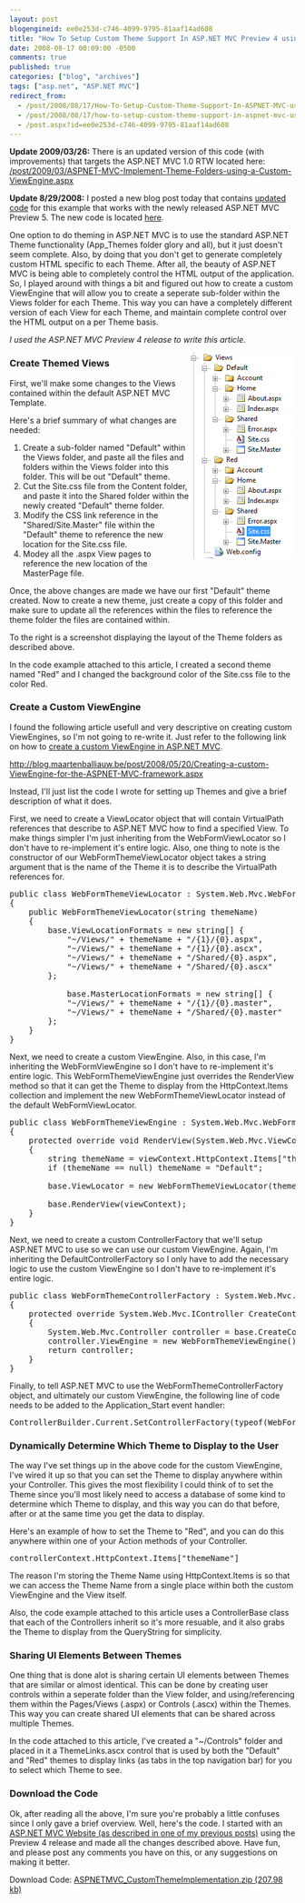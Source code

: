 ```yaml
---
layout: post
blogengineid: ee0e253d-c746-4099-9795-81aaf14ad608
title: "How To Setup Custom Theme Support In ASP.NET MVC Preview 4 using a Custom ViewEngine"
date: 2008-08-17 00:09:00 -0500
comments: true
published: true
categories: ["blog", "archives"]
tags: ["asp.net", "ASP.NET MVC"]
redirect_from: 
  - /post/2008/08/17/How-To-Setup-Custom-Theme-Support-In-ASPNET-MVC-using-a-Custom-ViewEngine
  - /post/2008/08/17/how-to-setup-custom-theme-support-in-aspnet-mvc-using-a-custom-viewengine
  - /post.aspx?id=ee0e253d-c746-4099-9795-81aaf14ad608
---
```

<!-- more -->

**Update 2009/03/26:** There is an updated version of this code (with improvements) that targets the ASP.NET MVC 1.0 RTW located here: <a href="/post/2009/03/ASPNET-MVC-Implement-Theme-Folders-using-a-Custom-ViewEngine.aspx">/post/2009/03/ASPNET-MVC-Implement-Theme-Folders-using-a-Custom-ViewEngine.aspx</a> 

**Update 8/29/2008:** I posted a new blog post today that contains <a href="/post.aspx?id=5a6945d0-933a-4971-aac1-13dcd73711d9">updated code</a> for this example that works with the newly released ASP.NET MVC Preview 5. The new code is located <a href="/post.aspx?id=5a6945d0-933a-4971-aac1-13dcd73711d9">here</a>.

One option to do theming in ASP.NET MVC is to use the standard ASP.NET Theme functionality (App_Themes folder glory and all), but it just doesn't seem complete. Also, by doing that you don't get to generate completely custom HTML specific to each Theme. After all, the beauty of ASP.NET MVC is being able to completely control the HTML output of the application. So, I played around with things a bit and figured out how to create a custom ViewEngine that will allow you to create a seperate sub-folder within the Views folder for each Theme. This way you can have a completely different version of each View for each Theme, and maintain complete control over the HTML output on a per Theme basis.

*I used the ASP.NET MVC Preview 4 release to write this article.*

<img src="/files/ASPNETMVC_Preview4_CustomThemeFolderLayout.png" alt="" align="right" />
<h3>Create Themed Views</h3>

First, we'll make some changes to the Views contained within the default ASP.NET MVC Template.

Here's a brief summary of what changes are needed:
<ol>
<li>Create a sub-folder named "Default" within the Views folder, and paste all the files and folders within the Views folder into this folder. This will be out "Default" theme.</li>
<li>Cut the Site.css file from the Content folder, and paste it into the Shared folder within the newly created "Default" theme folder.</li>
<li>Modify the CSS link reference in the "Shared/Site.Master" file within the "Default" theme to reference the new location for the Site.css file.</li>
<li>Modey all the .aspx View pages to reference the new location of the MasterPage file.</li>
</ol>

Once, the above changes are made we have our first "Default" theme created. Now to create a new theme, just create a copy of this folder and make sure to update all the references within the files to reference the theme folder the files are contained within.

To the right is a screenshot displaying the layout of the Theme folders as described above.

In the code example attached to this article, I created a second theme named "Red" and I changed the background color of the Site.css file to the color Red.
<h3>Create a Custom ViewEngine</h3>

I found the following article usefull and very descriptive on creating custom ViewEngines, so I'm not going to re-write it. Just refer to the following link on how to <a href="http://blog.maartenballiauw.be/post/2008/05/20/Creating-a-custom-ViewEngine-for-the-ASPNET-MVC-framework.aspx">create a custom ViewEngine in ASP.NET MVC</a>.

<a href="http://blog.maartenballiauw.be/post/2008/05/20/Creating-a-custom-ViewEngine-for-the-ASPNET-MVC-framework.aspx">http://blog.maartenballiauw.be/post/2008/05/20/Creating-a-custom-ViewEngine-for-the-ASPNET-MVC-framework.aspx</a>

Instead, I'll just list the code I wrote for setting up Themes and give a brief description of what it does.

First, we need to create a ViewLocator object that will contain VirtualPath references that describe to ASP.NET MVC how to find a specified View. To make things simpler I'm just inheriting from the WebFormViewLocator so I don't have to re-implement it's entire logic. Also, one thing to note is the constructor of our WebFormThemeViewLocator object takes a string argument that is the name of the Theme it is to describe the VirtualPath references for.
<pre class="brush: c-sharp; first-line: 1; tab-size: 4; toolbar: false; ">public class WebFormThemeViewLocator : System.Web.Mvc.WebFormViewLocator
{
    public WebFormThemeViewLocator(string themeName)
    {
        base.ViewLocationFormats = new string[] {
            "~/Views/" + themeName + "/{1}/{0}.aspx",
            "~/Views/" + themeName + "/{1}/{0}.ascx",
            "~/Views/" + themeName + "/Shared/{0}.aspx",
            "~/Views/" + themeName + "/Shared/{0}.ascx"
        };

            base.MasterLocationFormats = new string[] {
            "~/Views/" + themeName + "/{1}/{0}.master",
            "~/Views/" + themeName + "/Shared/{0}.master"
        };
    }
}</pre>

Next, we need to create a custom ViewEngine. Also, in this case, I'm inheriting the WebFormViewEngine so I don't have to re-implement it's entire logic. This WebFormThemeViewEngine just overrides the RenderView method so that it can get the Theme to display from the HttpContext.Items collection and implement the new WebFormThemeViewLocator instead of the default WebFormViewLocator.
<pre class="brush: c-sharp; first-line: 1; tab-size: 4; toolbar: false; ">public class WebFormThemeViewEngine : System.Web.Mvc.WebFormViewEngine
{
    protected override void RenderView(System.Web.Mvc.ViewContext viewContext)
    {
        string themeName = viewContext.HttpContext.Items["themeName"] as string;
        if (themeName == null) themeName = "Default";

        base.ViewLocator = new WebFormThemeViewLocator(themeName);

        base.RenderView(viewContext);
    }
}</pre>

Next, we need to create a custom ControllerFactory that we'll setup ASP.NET MVC to use so we can use our custom ViewEngine. Again, I'm inheriting the DefaultControllerFactory so I only have to add the necessary logic to use the custom ViewEngine so I don't have to re-implement it's entire logic.
<pre class="brush: c-sharp; first-line: 1; tab-size: 4; toolbar: false; ">public class WebFormThemeControllerFactory : System.Web.Mvc.DefaultControllerFactory
{
    protected override System.Web.Mvc.IController CreateController(System.Web.Routing.RequestContext requestContext, string controllerName)
    {
        System.Web.Mvc.Controller controller = base.CreateController(requestContext, controllerName) as System.Web.Mvc.Controller;
        controller.ViewEngine = new WebFormThemeViewEngine();
        return controller;
    }
}</pre>

Finally, to tell ASP.NET MVC to use the WebFormThemeControllerFactory object, and ultimately our custom ViewEngine, the following line of code needs to be added to the Application_Start event handler:
<pre class="brush: c-sharp; first-line: 1; tab-size: 4; toolbar: false; ">ControllerBuilder.Current.SetControllerFactory(typeof(WebFormThemeControllerFactory));</pre>
<h3>Dynamically Determine Which Theme to Display to the User</h3>

The way I've set things up in the above code for the custom ViewEngine, I've wired it up so that you can set the Theme to display anywhere within your Controller. This gives the most flexibility I could think of to set the Theme since you'll most likely need to access a database of some kind to determine which Theme to display, and this way you can do that before, after or at the same time you get the data to display.

Here's an example of how to set the Theme to "Red", and you can do this anywhere within one of your Action methods of your Controller.
<pre class="brush: c-sharp; first-line: 1; tab-size: 4; toolbar: false; ">controllerContext.HttpContext.Items["themeName"]</pre>

The reason I'm storing the Theme Name using HttpContext.Items is so that we can access the Theme Name from a single place within both the custom ViewEngine and the View itself.

Also, the code example attached to this article uses a ControllerBase class that each of the Controllers inherit so it's more resuable, and it also grabs the Theme to display from the QueryString for simplicity.
<h3>Sharing UI Elements Between Themes</h3>

One thing that is done alot is sharing certain UI elements between Themes that are similar or almost identical. This can be done by creating user controls within a seperate folder than the View folder, and using/referencing them within the Pages/Views (.aspx) or Controls (.ascx) within the Themes. This way you can create shared UI elements that can be shared across multiple Themes.

In the code attached to this article, I've created a "~/Controls" folder and placed in it a ThemeLinks.ascx control that is used by both the "Default" and "Red" themes to display links (as tabs in the top navigation bar) for you to select which Theme to see.
<h3>Download the Code</h3>

Ok, after reading all the above, I'm sure you're probably a little confuses since I only gave a brief overview. Well, here's the code. I started with an <a href="/post.aspx?id=fa4fbb6a-6f47-4f43-91c1-f0ebb04544f8">ASP.NET MVC Website (as described in one of my previous posts)</a> using the Preview 4 release and made all the changes described above. Have fun, and please post any comments you have on this, or any suggestions on making it better.

Download Code: <a href="/files/ASPNETMVC_CustomThemeImplementation.zip" rel="enclosure">ASPNETMVC_CustomThemeImplementation.zip (207.98 kb)</a>
